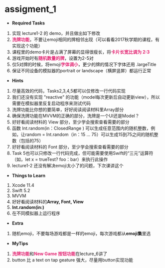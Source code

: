# assigment_1
- **Required Tasks**  
1. 实现 lecture1-2 的 demo，并且做出如下修改  
2. <font color = #e32472>**洗牌功能**</font>，不要让emoji相同的牌相邻出现（可以看看2017秋学期的课程，有实现这个功能）  
3. 课程里的demo卡片是占满了屏幕的显得很瘦长，将<font color = #e32472>**卡片长宽比调为 2:3**</font>  
4. 游戏开始时有<font color = #e32472>**随机数量的牌**</font>，设置为2-5对  
5. 仅5对牌的时候，将emoji<font color = #e32472>**字体调小**</font>，更少的牌的情况下字体还用 .largeTitle  
6. 保证不同设备的模拟器的portrait or landscape（横屏竖屏）都运行正常

- **Hints**  
1. 尽量高效的代码，Tasks2,3,4,5都可以仅修改一行代码实现  
2. 我们还没有实现 "reactive" 的功能（model每次更新后自动更新view），所以需要在模拟器里反复启动程序来测试代码  
3. 洗牌功能比你想的要简单，好好阅读阅读材料里Array部分  
4. 确保洗牌功能在MVVM的正确的部分，洗牌是一个UI还是Model？  
5. 好好看阅读材料的 View 部分，至少学会搜索查看需要的部分   
6. 函数 Int.random(in：ClosedRange <Int>) 可以生成任意范围内的随机整数，例如，让random = Int.random（in：15 ... 75）可以生成15到75之间的随机整数（包括的75）  
7. 好好看阅读材料的 Font 部分，至少学会搜索查看需要的部分   
8. Task 5也可以只修改一行代码完成，但可能需要使用Swift的“三元”运算符（如，let x = trueTest? foo：bar）来执行此操作   
9. lecture1-2 还没有解决emoji太小了的问题，下次课讲这个

- **Things to Learn**  
1. Xcode 11.4   
2. Swift 5.2    
3. MVVM  
4. 好好看阅读材料的**Array, Font, View**    
5. **Int.random(in:)**  
6. 在不同模拟器上运行程序  

- **Extra**  
1. 随机emoji，不要每场游戏都是一样的emoji，每次游戏都从**emoji集**里选  

- **MyTips**
1. <font color = #e32472>**洗牌功能**</font>和<font color = #e32472>**New Game 按钮功能**</font>在lecture_6讲了  
2. button 比 a text on tap geature 强大，尽量用button实现功能